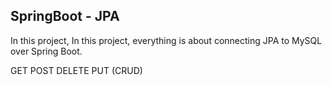 ## SpringBoot - JPA

In this project, In this project, everything is about connecting JPA to  MySQL over Spring Boot.

GET POST DELETE PUT (CRUD)

